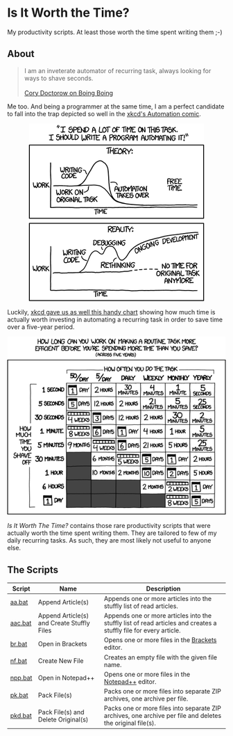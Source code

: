 # Is It Worth the Time?
My productivity scripts. At least those worth the time spent writing them ;-)

## About
> I am an inveterate automator of recurring task, always looking for ways to shave seconds.<br/><br/>[Cory Doctorow on Boing Boing](https://boingboing.net/2013/04/29/how-much-time-should-you-spend.html)

Me too. And being a programmer at the same time, I am a perfect candidate to fall into the trap depicted so well in the [xkcd's Automation comic](https://xkcd.com/1319/).

<p align="center">
    <a href="https://xkcd.com/1319/"><img src="images/xkcd-automation.png" alt="xkcd - Automation" style="max-width:100%;"></a>
</p>

Luckily, [xkcd gave us as well this handy chart](https://xkcd.com/1205/) showing how much time is actually worth investing in automating a recurring task in order to save time over a five-year period.

<p align="center">
    <a href="https://xkcd.com/1205/"><img src="images/xkcd-is-it-worth-the-time.png" alt="xkcd - Is It Worth the Time?" style="max-width:100%;"></a>
</p>

*Is It Worth The Time?* contains those rare productivity scripts that were actually worth the time spent writing them. They are tailored to few of my daily recurring tasks. As such, they are most likely not useful to anyone else.

## The Scripts
Script | Name | Description
------------ | ------------- | -------------
[aa.bat](src/aa.bat) | Append Article(s) | Appends one or more articles into the stuffly list of read articles.
[aac.bat](src/aac.bat) | Append Article(s) and Create Stuffly Files | Appends one or more articles into the stuffly list of read articles and creates a stuffly file for every article.
[br.bat](src/br.bat) | Open in Brackets | Opens one or more files in the [Brackets](http://brackets.io) editor.
[nf.bat](src/nf.bat) | Create New File | Creates an empty file with the given file name.
[npp.bat](src/npp.bat) | Open in Notepad++ | Opens one or more files in the [Notepad++](https://notepad-plus-plus.org) editor.
[pk.bat](src/pk.bat) | Pack File(s) | Packs one or more files into separate ZIP archives, one archive per file.
[pkd.bat](src/pk.bat) | Pack File(s) and Delete Original(s) | Packs one or more files into separate ZIP archives, one archive per file and deletes the original file(s).